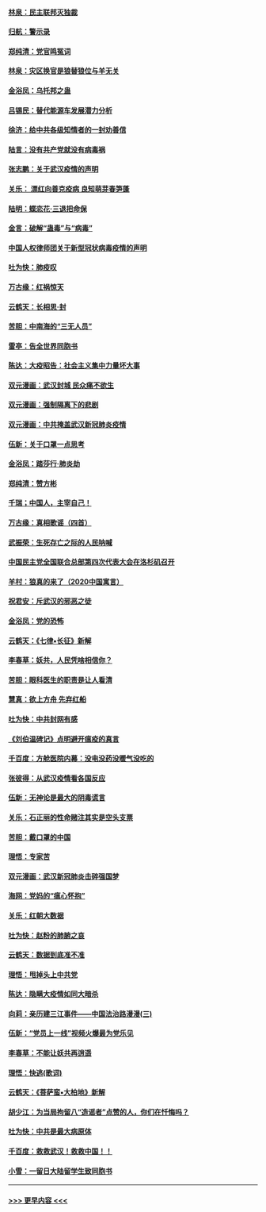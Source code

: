 #### [林泉：民主联邦灭独裁](../pages/nsc993/n11870998.md?t=02160502) 
#### [归航：警示录](../pages/nsc993/n11870963.md?t=02160502) 
#### [郑纯清：党官鸣冤词](../pages/nsc993/n11870938.md?t=02160502) 
#### [林泉：灾区换官是狼替狼位与羊无关](../pages/nsc993/n11870896.md?t=02160502) 
#### [金浴凤：乌托邦之蛊](../pages/nsc993/n11870879.md?t=02160502) 
#### [吕锡民：替代能源车发展潜力分析](../pages/nsc993/n11870656.md?t=02160502) 
#### [徐济：给中共各级知情者的一封劝善信](../pages/nsc993/n11868561.md?t=02160502) 
#### [陆言：没有共产党就没有病毒祸](../pages/nsc993/n11868232.md?t=02160502) 
#### [张志鹏：关于武汉疫情的声明](../pages/nsc993/n11867182.md?t=02160502) 
#### [关乐： 漂红向善克疫病 良知萌芽春笋蓬](../pages/nsc993/n11865710.md?t=02160502) 
#### [陆明：蝶恋花‧三退把命保](../pages/nsc993/n11865673.md?t=02160502) 
#### [金言：破解“蛊毒”与“病毒”](../pages/nsc993/n11864103.md?t=02160502) 
#### [中国人权律师团关于新型冠状病毒疫情的声明](../pages/nsc993/n11864249.md?t=02160502) 
#### [吐为快：肺疫叹](../pages/nsc993/n11864027.md?t=02160502) 
#### [万古缘：红祸惊天](../pages/nsc993/n11864079.md?t=02160502) 
#### [云鹤天：长相思‧封](../pages/nsc993/n11864006.md?t=02160502) 
#### [苦胆：中南海的“三无人员”](../pages/nsc993/n11862997.md?t=02160502) 
#### [雷亭：告全世界同胞书](../pages/nsc993/n11862572.md?t=02160502) 
#### [陈达：大疫昭告：社会主义集中力量坏大事](../pages/nsc993/n11859419.md?t=02160502) 
#### [双元漫画：武汉封城 民众痛不欲生](../pages/nsc993/n11859287.md?t=02160502) 
#### [双元漫画：强制隔离下的悲剧](../pages/nsc993/n11859244.md?t=02160502) 
#### [双元漫画：中共掩盖武汉新冠肺炎疫情](../pages/nsc993/n11858249.md?t=02160502) 
#### [伍新：关于口罩一点思考](../pages/nsc993/n11859195.md?t=02160502) 
#### [金浴凤：踏莎行‧肺炎劫](../pages/nsc993/n11858227.md?t=02160502) 
#### [郑纯清：赞方彬](../pages/nsc993/n11856803.md?t=02160502) 
#### [千瑞；中国人，主宰自己！](../pages/nsc993/n11856793.md?t=02160502) 
#### [万古缘：真相歌谣（四首）](../pages/nsc993/n11856263.md?t=02160502) 
#### [武振荣：生死存亡之际的人民呐喊](../pages/nsc993/n11856256.md?t=02160502) 
#### [中国民主党全国联合总部第四次代表大会在洛杉矶召开](../pages/nsc993/n11856344.md?t=02160502) 
#### [羊村：狼真的来了（2020中国寓言）](../pages/nsc993/n11856229.md?t=02160502) 
#### [祝君安：斥武汉的邪恶之徒](../pages/nsc993/n11855861.md?t=02160502) 
#### [金浴凤：党的恐怖](../pages/nsc993/n11855849.md?t=02160502) 
#### [云鹤天：《七律▪长征》新解](../pages/nsc993/n11855479.md?t=02160502) 
#### [李春草：妖共，人民凭啥相信你？](../pages/nsc993/n11855196.md?t=02160502) 
#### [苦胆：眼科医生的职责是让人看清](../pages/nsc993/n11853840.md?t=02160502) 
#### [慧真：欲上方舟 先弃红船](../pages/nsc993/n11853483.md?t=02160502) 
#### [吐为快：中共封网有感](../pages/nsc993/n11852575.md?t=02160502) 
#### [《刘伯温碑记》点明避开瘟疫的真言](../pages/nsc993/n11852128.md?t=02160502) 
#### [千百度：方舱医院内幕：没电没药没暖气没吃的](../pages/nsc993/n11850211.md?t=02160502) 
#### [张彼得：从武汉疫情看各国反应](../pages/nsc993/n11850102.md?t=02160502) 
#### [伍新：无神论是最大的阴毒谎言](../pages/nsc993/n11846129.md?t=02160502) 
#### [关乐：石正丽的性命赌注其实是空头支票](../pages/nsc993/n11846109.md?t=02160502) 
#### [苦胆：戴口罩的中国](../pages/nsc993/n11845576.md?t=02160502) 
#### [理悟：专家苦](../pages/nsc993/n11845564.md?t=02160502) 
#### [双元漫画：武汉新冠肺炎击碎强国梦](../pages/nsc993/n11843320.md?t=02160502) 
#### [海网：党妈的“瘟心怀抱”](../pages/nsc993/n11840740.md?t=02160502) 
#### [关乐：红朝大数据](../pages/nsc993/n11840675.md?t=02160502) 
#### [吐为快：赵粉的肺腑之哀](../pages/nsc993/n11840618.md?t=02160502) 
#### [云鹤天：数据到底准不准](../pages/nsc993/n11840325.md?t=02160502) 
#### [理悟：甩掉头上中共党](../pages/nsc993/n11838826.md?t=02160502) 
#### [陈达：隐瞒大疫情如同大暗杀](../pages/nsc993/n11838771.md?t=02160502) 
#### [向莉：亲历建三江事件——中国法治路漫漫(三)](../pages/nsc993/n11831825.md?t=02160502) 
#### [伍新：“党员上一线”视频火爆最为党乐见](../pages/nsc993/n11838200.md?t=02160502) 
#### [李春草：不能让妖共再逍遥](../pages/nsc993/n11838102.md?t=02160502) 
#### [理悟：快逃(歌词)](../pages/nsc993/n11838083.md?t=02160502) 
#### [云鹤天：《菩萨蛮▪大柏地》新解](../pages/nsc993/n11838059.md?t=02160502) 
#### [胡少江：为当局拘留八“造谣者”点赞的人，你们在忏悔吗？](../pages/nsc993/n11836801.md?t=02160502) 
#### [吐为快：中共是最大病原体](../pages/nsc993/n11836748.md?t=02160502) 
#### [千百度：救救武汉！救救中国！！](../pages/nsc993/n11836145.md?t=02160502) 
#### [小雪：一留日大陆留学生致同胞书](../pages/nsc993/n11834624.md?t=02160502) 

----
#### [ >>> 更早内容 <<< ](../indexes/nsc993-earlier.md)
